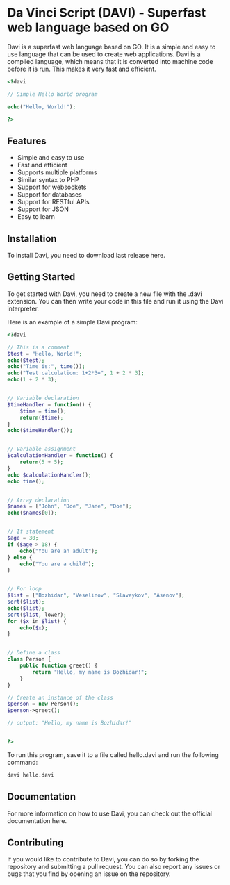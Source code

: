 # Da Vinci Script (DAVI) -  Superfast web language based on GO 

Davi is a superfast web language based on GO. It is a simple and easy to use language that can be used to create web applications. Davi is a compiled language, which means that it is converted into machine code before it is run. This makes it very fast and efficient.

```php
<?davi

// Simple Hello World program

echo("Hello, World!");

?>
```

## Features
- Simple and easy to use
- Fast and efficient
- Supports multiple platforms
- Similar syntax to PHP
- Support for websockets
- Support for databases
- Support for RESTful APIs
- Support for JSON
- Easy to learn

## Installation
To install Davi, you need to download last release here.

## Getting Started
To get started with Davi, you need to create a new file with the .davi extension. You can then write your code in this file and run it using the Davi interpreter.

Here is an example of a simple Davi program:

```php
<?davi

// This is a comment
$test = "Hello, World!";
echo($test);
echo("Time is:", time());
echo("Test calculation: 1+2*3=", 1 + 2 * 3);
echo(1 + 2 * 3);


// Variable declaration
$timeHandler = function() {
    $time = time();
    return($time);
}
echo($timeHandler());


// Variable assignment
$calculationHandler = function() {
    return(5 + 5);
}
echo $calculationHandler();
echo time();


// Array declaration
$names = ["John", "Doe", "Jane", "Doe"];
echo($names[0]);


// If statement
$age = 30;
if ($age > 18) {
    echo("You are an adult");
} else {
    echo("You are a child");
}


// For loop
$list = ["Bozhidar", "Veselinov", "Slaveykov", "Asenov"];
sort($list);
echo($list);
sort($list, lower);
for ($x in $list) {
    echo($x);
}


// Define a class
class Person {
    public function greet() {
        return "Hello, my name is Bozhidar!";
    }
}

// Create an instance of the class
$person = new Person();
$person->greet();

// output: "Hello, my name is Bozhidar!"


?>
```

To run this program, save it to a file called hello.davi and run the following command:

```bash
davi hello.davi
```

## Documentation
For more information on how to use Davi, you can check out the official documentation here.

## Contributing
If you would like to contribute to Davi, you can do so by forking the repository and submitting a pull request. You can also report any issues or bugs that you find by opening an issue on the repository.
